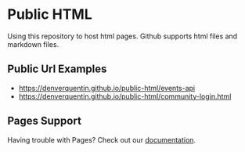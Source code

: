 # Public HTML
Using this repository to host html pages. Github supports html files and markdown files.


## Public Url Examples
- https://denverquentin.github.io/public-html/events-api
- https://denverquentin.github.io/public-html/community-login.html


## Pages Support
Having trouble with Pages? Check out our [documentation](https://docs.github.com/categories/github-pages-basics/).

